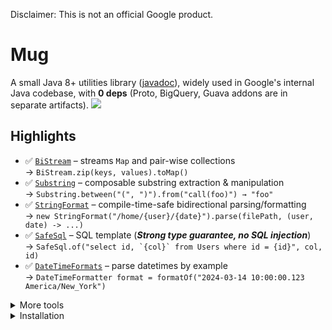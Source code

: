 Disclaimer: This is not an official Google product.

# Mug
A small Java 8+ utilities library ([javadoc](http://google.github.io/mug/apidocs/index.html)), widely used in Google's internal Java codebase, with **0 deps** (Proto, BigQuery, Guava addons are in separate artifacts). ![](https://travis-ci.org/google/mug.svg?branch=master)

## Highlights

- ✅ [`BiStream`](./mug/src/main/java/com/google/mu/util/stream/README.md) – streams `Map` and pair-wise collections  
  → `BiStream.zip(keys, values).toMap()`
- ✅ [`Substring`](https://github.com/google/mug/wiki/Substring-Explained) – composable substring extraction & manipulation  
  → `Substring.between("(", ")").from("call(foo)") → "foo"`
- ✅ [`StringFormat`](https://github.com/google/mug/wiki/StringFormat-Explained) – compile-time-safe bidirectional parsing/formatting  
  → `new StringFormat("/home/{user}/{date}").parse(filePath, (user, date) -> ...)`
- ✅ [`SafeSql`](./mug-guava/src/main/java/com/google/mu/safesql/README.md) – SQL template (***Strong type guarantee, no SQL injection***)  
  → ```SafeSql.of("select id, `{col}` from Users where id = {id}", col, id)```
- ✅ [`DateTimeFormats`](./mug/src/main/java/com/google/mu/time/README.md) – parse datetimes by example  
  → `DateTimeFormatter format = formatOf("2024-03-14 10:00:00.123 America/New_York")`

<details>
<summary>More tools</summary>
 
- [`Iteration`](https://github.com/google/mug/wiki/Iteration-Explained) - implement lazy stream with recursive code
- [`BinarySearch`](./mug-guava/src/main/java/com/google/mu/collect/README.md) - solve LeetCode binary search problems  
  → `BinarySearch.inSortedArrayWithTolerance(doubleArray, 0.0001).find(target)`
- [`StructuredConcurrency`](./mug/src/main/java/com/google/mu/util/concurrent/README.md) - simple structured concurrency on virtual threads  
  → `concurrently(() -> fetchArm(), () -> fetchLeg(), (arm, leg) -> makeRobot(arm, leg))`
- [`MoreStreams`](https://google.github.io/mug/apidocs/com/google/mu/util/stream/MoreStreams.html)  
  → `whileNotNull(queue::poll).filter(...).map(...)`
- [`Optionals`](https://google.github.io/mug/apidocs/com/google/mu/util/Optionals.html)  
  → `return optionally(obj.hasFoo(), obj::getFoo);`

</details>

<details>
<summary>Installation</summary>

##### Maven

Add the following to pom.xml:
```
  <dependency>
    <groupId>com.google.mug</groupId>
    <artifactId>mug</artifactId>
    <version>8.5</version>
  </dependency>
```

Add `mug-errorprone` to your annotationProcessorPaths:

```
  <build>
    <pluginManagement>
      <plugins>
        <plugin>
          <artifactId>maven-compiler-plugin</artifactId>
          <configuration>
            <annotationProcessorPaths>
              <path>
                <groupId>com.google.errorprone</groupId>
                <artifactId>error_prone_core</artifactId>
                <version>2.23.0</version>
              </path>
              <path>
                <groupId>com.google.mug</groupId>
                <artifactId>mug-errorprone</artifactId>
                <version>8.5</version>
              </path>
            </annotationProcessorPaths>
          </configuration>
        </plugin>
      </plugins>
    </pluginManagement>
  </build>
```

Protobuf utils ([javadoc](https://google.github.io/mug/apidocs/com/google/mu/protobuf/util/package-summary.html)):
```
  <dependency>
    <groupId>com.google.mug</groupId>
    <artifactId>mug-protobuf</artifactId>
    <version>8.5</version>
  </dependency>
```

Guava add-ons (with [`SafeSql`](https://google.github.io/mug/apidocs/com/google/mu/safesql/SafeSql.html), [`SafeQuery`](https://google.github.io/mug/apidocs/com/google/mu/safesql/SafeQuery.html) and [`GoogleSql`](https://google.github.io/mug/apidocs/com/google/mu/safesql/GoogleSql.html)):
```
  <dependency>
    <groupId>com.google.mug</groupId>
    <artifactId>mug-guava</artifactId>
    <version>8.5</version>
  </dependency>
```

##### Gradle

Add to build.gradle:
```
  implementation 'com.google.mug:mug:8.5'
  implementation 'com.google.mug:mug-guava:8.5'
  implementation 'com.google.mug:mug-protobuf:8.5'
```
</details>


